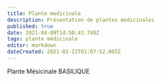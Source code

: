 ```yaml
---
title: Plante medicinale
description: Présentation de plantes medicinales 
published: true
date: 2021-04-09T14:50:43.748Z
tags: plante médicinale
editor: markdown
dateCreated: 2021-02-22T01:07:52.003Z
---
```


Plante Mésicinale 
BASILIQUE 